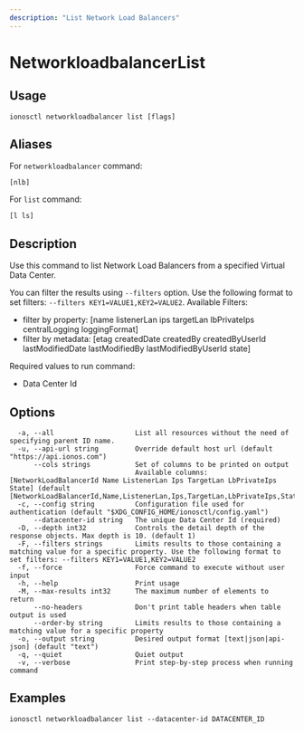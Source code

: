 ```yaml
---
description: "List Network Load Balancers"
---
```


# NetworkloadbalancerList

## Usage

```text
ionosctl networkloadbalancer list [flags]
```

## Aliases

For `networkloadbalancer` command:

```text
[nlb]
```

For `list` command:

```text
[l ls]
```

## Description

Use this command to list Network Load Balancers from a specified Virtual Data Center.

You can filter the results using `--filters` option. Use the following format to set filters: `--filters KEY1=VALUE1,KEY2=VALUE2`.
Available Filters:
* filter by property: [name listenerLan ips targetLan lbPrivateIps centralLogging loggingFormat]
* filter by metadata: [etag createdDate createdBy createdByUserId lastModifiedDate lastModifiedBy lastModifiedByUserId state]

Required values to run command:

* Data Center Id

## Options

```text
  -a, --all                    List all resources without the need of specifying parent ID name.
  -u, --api-url string         Override default host url (default "https://api.ionos.com")
      --cols strings           Set of columns to be printed on output 
                               Available columns: [NetworkLoadBalancerId Name ListenerLan Ips TargetLan LbPrivateIps State] (default [NetworkLoadBalancerId,Name,ListenerLan,Ips,TargetLan,LbPrivateIps,State])
  -c, --config string          Configuration file used for authentication (default "$XDG_CONFIG_HOME/ionosctl/config.yaml")
      --datacenter-id string   The unique Data Center Id (required)
  -D, --depth int32            Controls the detail depth of the response objects. Max depth is 10. (default 1)
  -F, --filters strings        Limits results to those containing a matching value for a specific property. Use the following format to set filters: --filters KEY1=VALUE1,KEY2=VALUE2
  -f, --force                  Force command to execute without user input
  -h, --help                   Print usage
  -M, --max-results int32      The maximum number of elements to return
      --no-headers             Don't print table headers when table output is used
      --order-by string        Limits results to those containing a matching value for a specific property
  -o, --output string          Desired output format [text|json|api-json] (default "text")
  -q, --quiet                  Quiet output
  -v, --verbose                Print step-by-step process when running command
```

## Examples

```text
ionosctl networkloadbalancer list --datacenter-id DATACENTER_ID
```

